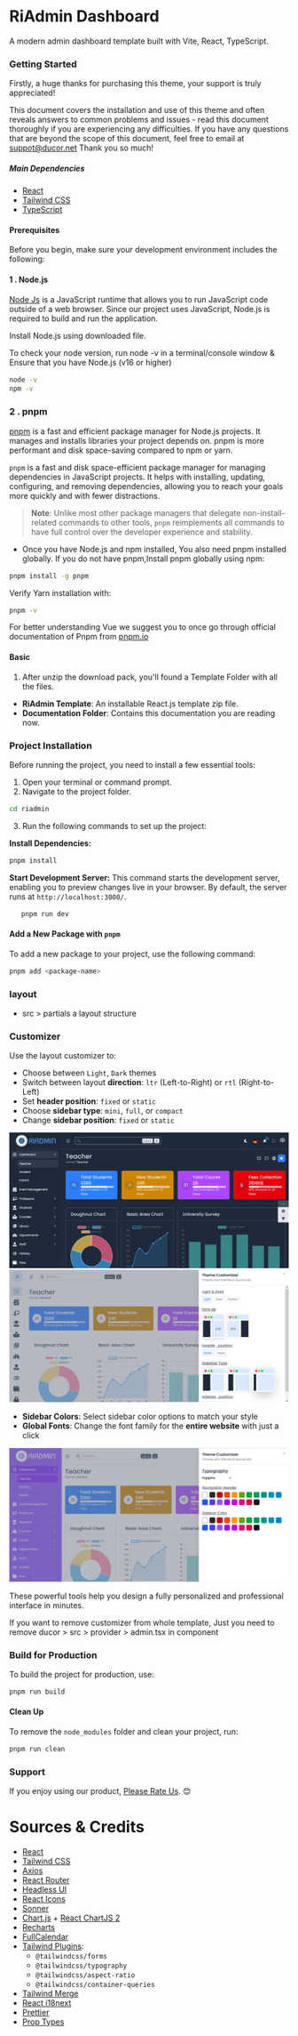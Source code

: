 # RiAdmin Dashboard


A modern admin dashboard template built with Vite, React, TypeScript.

### Getting Started

Firstly, a huge thanks for purchasing this theme, your support is truly appreciated!

This document covers the installation and use of this theme and often reveals answers to common problems and issues - read this document thoroughly if you are experiencing any difficulties. If you have any questions that are beyond the scope of this document, feel free to email at [suppot@ducor.net](mailto:__EMAIL__) Thank you so much!

##### Main Dependencies
- [React](https://reactjs.org)
- [Tailwind CSS](https://tailwindcss.com)
- [TypeScript](https://www.typescriptlang.org)

#### Prerequisites

Before you begin, make sure your development environment includes the following:

#### 1 . Node.js 
[Node Js](https://nodejs.org) is a JavaScript runtime that allows you to run JavaScript code outside of a web browser. Since our project uses JavaScript, Node.js is required to build and run the application.

Install Node.js using downloaded file.

To check your node version, run node -v in a terminal/console window & Ensure that you have Node.js (v16 or higher)
  ```bash
  node -v
npm -v
  ```

### 2 . pnpm
[pnpm](https://pnpm.io) is a fast and efficient package manager for Node.js projects. It manages and installs libraries your project depends on. pnpm is more performant and disk space-saving compared to npm or yarn.

`pnpm` is a fast and disk space-efficient package manager for managing dependencies in JavaScript projects. It helps with installing, updating, configuring, and removing dependencies, allowing you to reach your goals more quickly and with fewer distractions.

> **Note**: Unlike most other package managers that delegate non-install-related commands to other tools, `pnpm` reimplements all commands to have full control over the developer experience and stability.

- Once you have Node.js and npm installed, You also need pnpm installed globally. If you do not have pnpm,Install pnpm globally using npm: 
```bash
pnpm install -g pnpm
```
Verify Yarn installation with:
```bash
pnpm -v
```
For better understanding Vue we suggest you to once go through official documentation of Pnpm from [pnpm.io](https://pnpm.io)

#### Basic

1.  After unzip the download pack, you'll found a Template Folder with all the files.
- **RiAdmin Template**: An installable React.js template zip file.
- **Documentation Folder**: Contains this documentation you are reading now.


###  Project Installation 
Before running the project, you need to install a few essential tools:

1.  Open your terminal or command prompt.
2.  Navigate to the project folder.
   ```bash
   cd riadmin
   ``` 
3.  Run the following commands to set up the project:

 **Install Dependencies:**
 ```bash
 pnpm install
 ```
 **Start Development Server:** This command starts the development server, enabling you to preview changes live in your browser. By 
     default, the server runs at `http://localhost:3000/`.
 ```bash
    pnpm run dev
  ```
#### Add a New Package with `pnpm`

To add a new package to your project, use the following command:

```bash
pnpm add <package-name>

```
### layout
- src > partials a layout structure 


### Customizer

Use the layout customizer to:

- Choose between `Light`, `Dark` themes
- Switch between layout **direction**: `ltr` (Left-to-Right) or `rtl` (Right-to-Left)
- Set **header position**: `fixed` or `static`
- Choose **sidebar type**: `mini`, `full`, or `compact`
- Change **sidebar position**: `fixed` or `static`

  
![image](./dark-mode.png)
![image](./layout-customizer.png)

- **Sidebar Colors**: Select sidebar color options to match your style
- **Global Fonts**: Change the font family for the **entire website** with just a click


![image](./color-font-customizer.png)

These powerful tools help you design a fully personalized and professional interface in minutes.

If you want to remove customizer from whole template, Just you need to remove ducor > src > provider > admin.tsx in  <Customizer /> component

###  Build for Production  

To build the project for production, use:  

```bash
pnpm run build
```

####  Clean Up  

To remove the `node_modules` folder and clean your project, run:  

```bash
pnpm run clean
```

###  Support  

If you enjoy using our product, [Please Rate Us](https://themeforest.net/user/ducor). 😊  

# Sources & Credits

- [React](https://react.dev)
- [Tailwind CSS](https://tailwindcss.com)
- [Axios](https://axios-http.com)
- [React Router](https://reactrouter.com)
- [Headless UI](https://headlessui.com)
- [React Icons](https://react-icons.github.io/react-icons)
- [Sonner](https://sonner.emilkowal.ski)
- [Chart.js](https://www.chartjs.org) + [React ChartJS 2](https://react-chartjs-2.js.org)
- [Recharts](https://recharts.org)
- [FullCalendar](https://fullcalendar.io)
- [Tailwind Plugins](https://tailwindcss.com/docs/plugins):
  - `@tailwindcss/forms`
  - `@tailwindcss/typography`
  - `@tailwindcss/aspect-ratio`
  - `@tailwindcss/container-queries`
- [Tailwind Merge](https://github.com/dcastil/tailwind-merge)
- [React i18next](https://react.i18next.com)
- [Prettier](https://prettier.io)
- [Prop Types](https://github.com/facebook/prop-types)


